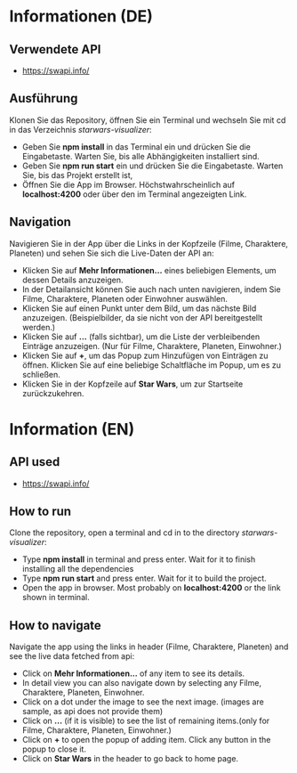 # Informationen (DE)

## Verwendete API
- https://swapi.info/

## Ausführung
Klonen Sie das Repository, öffnen Sie ein Terminal und wechseln Sie mit cd in das Verzeichnis *starwars-visualizer*:
- Geben Sie **npm install** in das Terminal ein und drücken Sie die Eingabetaste. Warten Sie, bis alle Abhängigkeiten installiert sind.
- Geben Sie **npm run start** ein und drücken Sie die Eingabetaste. Warten Sie, bis das Projekt erstellt ist,
- Öffnen Sie die App im Browser. Höchstwahrscheinlich auf **localhost:4200** oder über den im Terminal angezeigten Link.

## Navigation
Navigieren Sie in der App über die Links in der Kopfzeile (Filme, Charaktere, Planeten) und sehen Sie sich die Live-Daten der API an:
- Klicken Sie auf **Mehr Informationen...** eines beliebigen Elements, um dessen Details anzuzeigen.
- In der Detailansicht können Sie auch nach unten navigieren, indem Sie Filme, Charaktere, Planeten oder Einwohner auswählen.
- Klicken Sie auf einen Punkt unter dem Bild, um das nächste Bild anzuzeigen. (Beispielbilder, da sie nicht von der API bereitgestellt werden.)
- Klicken Sie auf **...** (falls sichtbar), um die Liste der verbleibenden Einträge anzuzeigen. (Nur für Filme, Charaktere, Planeten, Einwohner.)
- Klicken Sie auf **+**, um das Popup zum Hinzufügen von Einträgen zu öffnen. Klicken Sie auf eine beliebige Schaltfläche im Popup, um es zu schließen.
- Klicken Sie in der Kopfzeile auf **Star Wars**, um zur Startseite zurückzukehren.

# Information (EN)

## API used
- https://swapi.info/

## How to run
Clone the repository, open a terminal and cd in to the directory *starwars-visualizer*:
- Type **npm install** in terminal and press enter. Wait for it to finish installing all the dependencies
- Type **npm run start** and press enter. Wait for it to build the project.
- Open the app in browser. Most probably on **localhost:4200** or the link shown in terminal.

## How to navigate
Navigate the app using the links in header (Filme, Charaktere, Planeten) and see the live data fetched from api:
- Click on **Mehr Informationen...** of any item to see its details.
- In detail view you can also navigate down by selecting any Filme, Charaktere, Planeten, Einwohner.
- Click on a dot under the image to see the next image. (images are sample, as api does not provide them)
- Click on **...** (if it is visible) to see the list of remaining items.(only for Filme, Charaktere, Planeten, Einwohner.)
- Click on **+** to open the popup of adding item. Click any button in the popup to close it.
- Click on **Star Wars** in the header to go back to home page.
